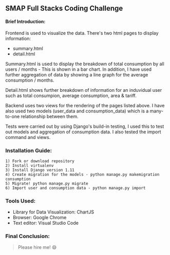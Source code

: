 ## SMAP Full Stacks Coding Challenge

#### Brief Introduction:
Frontend is used to visualize the data. There's two html pages to display information:
- summary.html
- detail.html

Summary.html is used to display the breakdown of total consumption by all users / months - This is shown in a bar chart.
In addition, I have used further aggregation of data by showing a line graph for the average consumption / months.

Detail.html shows further breakdown of information for an induvidual user such as total consumpion, average consumption, area & tariff. 

Backend uses two views for the rendering of the pages listed above. 
I have also used two models (user_data and consumption_data) which is a many-to-one relationship between them.

Tests were carried out by using Django's build-in testing, I used this to test out models and aggregation of consumption data. I also tested the import command and views.

### Installation Guide:

```
1) Fork or download repository
2) Install virtualenv
3) Install Django version 1.11
4) Create migration for the models - python manage.py makemigration consumption
5) Migrate! python manage.py migrate
6) Import user and consumption data - python manage.py import
```

### Tools Used:

- Library for Data Visualization: ChartJS
- Browser: Google Chrome
- Text editor: Visual Studio Code

### Final Conclusion:

> Please hire me! :smile:
